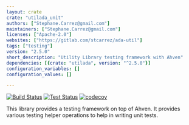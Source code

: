 ```yaml
---
layout: crate
crate: "utilada_unit"
authors: ["Stephane.Carrez@gmail.com"]
maintainers: ["Stephane.Carrez@gmail.com"]
licenses: ["Apache-2.0"]
websites: ["https://gitlab.com/stcarrez/ada-util"]
tags: ["testing"]
version: "2.5.0"
short_description: "Utility Library testing framework with Ahven"
dependencies: [{crate: "utilada", version: "^2.5.0"}]
configuration_variables: []
configuration_values: []

---
```


[![Build Status](https://img.shields.io/jenkins/s/https/jenkins.vacs.fr/Ada-Util.svg)](https://jenkins.vacs.fr/job/Ada-Util/)
[![Test Status](https://img.shields.io/jenkins/t/https/jenkins.vacs.fr/Ada-Util.svg)](https://jenkins.vacs.fr/job/Ada-Util/)
[![codecov](https://codecov.io/gh/stcarrez/ada-util/branch/master/graph/badge.svg)](https://codecov.io/gh/stcarrez/ada-util)

This library provides a testing framework on top of Ahven.
It provides various testing helper operations to help in
writing unit tests.



